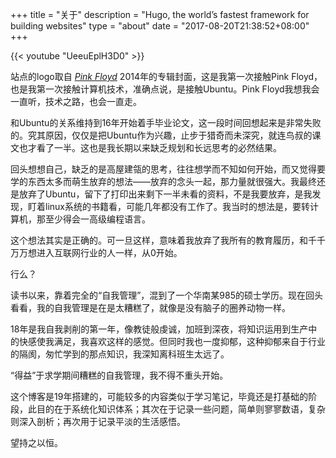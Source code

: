 
+++
title = "关于"
description = "Hugo, the world’s fastest framework for building websites"
type = "about"
date = "2017-08-20T21:38:52+08:00"
+++

{{< youtube "UeeuEplH3D0" >}}

站点的logo取自 [*Pink Floyd*](https://en.wikipedia.org/wiki/Pink_Floyd) 2014年的专辑封面，这是我第一次接触Pink Floyd，也是我第一次接触计算机技术，准确点说，是接触Ubuntu。Pink Floyd我想我会一直听，技术之路，也会一直走。

和Ubuntu的关系维持到16年开始着手毕业论文，这一段时间回想起来是非常失败的。究其原因，仅仅是把Ubuntu作为兴趣，止步于猎奇而未深究，就连鸟叔的课文也才看了一半。这也是我长期以来缺乏规划和长远思考的必然结果。

回头想想自己，缺乏的是高屋建瓴的思考，往往想学而不知如何开始，而又觉得要学的东西太多而萌生放弃的想法——放弃的念头一起，那力量就很强大。我最终还是放弃了Ubuntu，留下了打印出来剩下一半未看的资料，不是我要放弃，是我发现，盯着linux系统的书籍看，可能几年都没有工作了。我当时的想法是，要转计算机，那至少得会一高级编程语言。

这个想法其实是正确的。可一旦这样，意味着我放弃了我所有的教育履历，和千千万万想进入互联网行业的人一样，从0开始。

行么？

读书以来，靠着完全的“自我管理”，混到了一个华南某985的硕士学历。现在回头看看，我的自我管理是在是太糟糕了，就像是没有脑子的圈养动物一样。

18年是我自我剥削的第一年，像教徒般虔诚，加班到深夜，将知识运用到生产中的快感使我满足，我喜欢这样的感觉。但同时我也一度抑郁，这种抑郁来自于行业的隔阂，匆忙学到的那点知识，我深知离科班生太远了。

“得益”于求学期间糟糕的自我管理，我不得不重头开始。

这个博客是19年搭建的，可能较多的内容类似于学习笔记，毕竟还是打基础的阶段，此目的在于系统化知识体系；其次在于记录一些问题，简单则寥寥数语，复杂则深入剖析；再次用于记录平淡的生活感悟。

望持之以恒。
